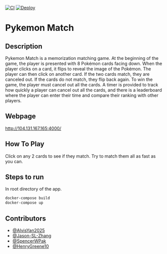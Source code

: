 [![CI](https://github.com/software-students-fall2023/5-final-project-happyholidays/actions/workflows/CI.yml/badge.svg?branch=main)](https://github.com/software-students-fall2023/5-final-project-happyholidays/actions/workflows/CI.yml)
[![Deploy](https://github.com/software-students-fall2023/5-final-project-happyholidays/actions/workflows/CD.yml/badge.svg)](https://github.com/software-students-fall2023/5-final-project-happyholidays/actions/workflows/CD.yml)
# Pykemon Match

## Description

Pykemon Match is a memorization matching game. At the beginning of the game, the player is presented with 8 Pokémon cards facing down. When the player clicks on a card, it flips to reveal the image of the Pokémon. The player can then click on another card. If the two cards match, they are canceled out. If the cards do not match, they flip back again. To win the game, the player must cancel out all the cards. A timer is provided to track how quickly a player can cancel out all the cards, and there is a leaderboard where the player can enter their time and compare their ranking with other players.

## Webpage
http://104.131.167.165:4000/

## How To Play
Click on any 2 cards to see if they match. Try to match them all as fast as you can.

## Steps to run
In root directory of the app.
```bash
docker-compose build
docker-compose up
```
## Contributors

- [@AlvisYan2025](https://github.com/AlvisYan2025)
- [@Jason-SL-Zhang](https://github.com/Jason-SL-Zhang)
- [@SpencerWPak](https://github.com/SpencerWPak)
- [@HenryGreene10](https://github.com/HenryGreene10)
